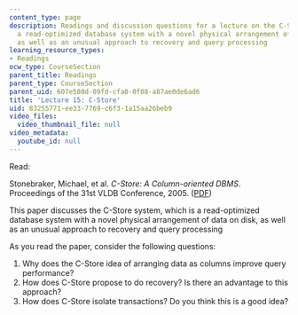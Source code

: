 ```yaml
---
content_type: page
description: Readings and discussion questions for a lecture on the C-Store system,
  a read-optimized database system with a novel physical arrangement of data on disk,
  as well as an unusual approach to recovery and query processing
learning_resource_types:
- Readings
ocw_type: CourseSection
parent_title: Readings
parent_type: CourseSection
parent_uid: 607e580d-09fd-cfa0-0f08-a87ae0de6ad6
title: 'Lecture 15: C-Store'
uid: 83255771-ee33-7769-c6f3-1a15aa26beb9
video_files:
  video_thumbnail_file: null
video_metadata:
  youtube_id: null
---
```


Read:

Stonebraker, Michael, et al. _C-Store: A Column-oriented DBMS_. Proceedings of the 31st VLDB Conference, 2005. ([PDF](https://w6113.github.io/files/papers/cstore-vldb05.pdf))

This paper discusses the C-Store system, which is a read-optimized database system with a novel physical arrangement of data on disk, as well as an unusual approach to recovery and query processing

As you read the paper, consider the following questions:

1.  Why does the C-Store idea of arranging data as columns improve query performance?
2.  How does C-Store propose to do recovery? Is there an advantage to this approach?
3.  How does C-Store isolate transactions? Do you think this is a good idea?